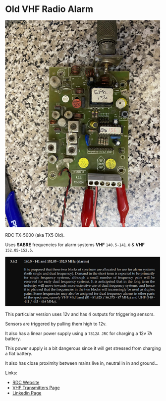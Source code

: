 # Old VHF Radio Alarm

[<img src="img/mild_clean_up.JPG" width="500"/>](img/mild_clean_up.JPG)

RDC TX-5000 (aka TX5 Old).

Uses **SABRE** frequencies for alarm systems **VHF** `140.5-141.0` & **VHF** `152.05-152.5`.

[<img src="img/alarms_frequency.png" width="500"/>](img/alarms_frequency.png)

This particular version uses 12v and has 4 outputs for triggering sensors.

Sensors are triggered by pulling them high to 12v.

It also has a linear power supply using a `7812A JRC` for charging a 12v 7A battery.

This power supply is a bit dangerous since it will get stressed from charging a flat battery.

It also has close proximity between mains live in, neutral in in and ground...

Links:
- [RDC Website](https://www.radiodata.co.za)
- [VHF Transmitters Page](https://www.radiodata.co.za/vhf_transmitters.php)
- [Linkedin Page](https://za.linkedin.com/company/radio-data-communication)
